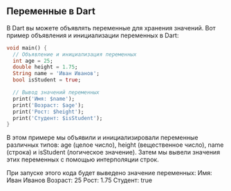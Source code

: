 ## Переменные в Dart

В Dart вы можете объявлять переменные для хранения значений. Вот пример объявления и инициализации переменных в Dart:

```dart
void main() {
  // Объявление и инициализация переменных
  int age = 25;
  double height = 1.75;
  String name = 'Иван Иванов';
  bool isStudent = true;

  // Вывод значений переменных
  print('Имя: $name');
  print('Возраст: $age');
  print('Рост: $height');
  print('Студент: $isStudent');
}
```
В этом примере мы объявили и инициализировали переменные различных типов: age (целое число), height (вещественное число), name (строка) и isStudent (логическое значение). Затем мы вывели значения этих переменных с помощью интерполяции строк.

При запуске этого кода будет выведено значение переменных:
Имя: Иван Иванов
Возраст: 25
Рост: 1.75
Студент: true